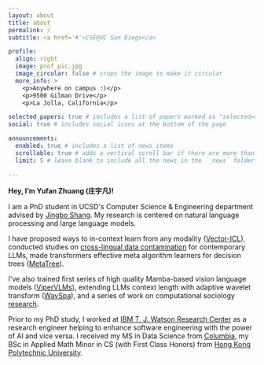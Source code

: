 ```yaml
---
layout: about
title: about
permalink: /
subtitle: <a href='#'>CSE@UC San Diego</a>

profile:
  align: right
  image: prof_pic.jpg
  image_circular: false # crops the image to make it circular
  more_info: >
    <p>Anywhere on campus :)</p>
    <p>9500 Gilman Drive</p>
    <p>La Jolla, California</p>

selected_papers: true # includes a list of papers marked as "selected={true}"
social: true # includes social icons at the bottom of the page

announcements:
  enabled: true # includes a list of news items
  scrollable: true # adds a vertical scroll bar if there are more than 3 news items
  limit: 5 # leave blank to include all the news in the `_news` folder

---
```

**Hey, I’m Yufan Zhuang (庄宇凡)!**

I am a PhD student in UCSD's Computer Science & Engineering department advised by [Jingbo Shang](https://shangjingbo1226.github.io/). My research is centered on natural language processing and large language models.

I have proposed ways to in-context learn from any modality ([Vector-ICL](https://arxiv.org/abs/2410.05629)), conducted studies on [cross-lingual data contamination](https://arxiv.org/abs/2406.13236) for contemporary LLMs, made transformers effective meta algorithm learners for decision trees ([MetaTree](https://arxiv.org/abs/2402.03774)). 

I've also trained first series of high quality Mamba-based vision language models ([ViperVLMs](https://huggingface.co/ViperVLM)), extending LLMs context length with adaptive wavelet transform ([WavSpa](https://proceedings.mlr.press/v243/zhuang24a/zhuang24a.pdf)), and a series of work on computational sociology [research](https://www.tandfonline.com/doi/full/10.1080/24694452.2022.2042180). 

Prior to my PhD study, I worked at [IBM T. J. Watson Research Center](https://research.ibm.com/labs/yorktown-heights) as a research engineer helping to enhance software engineering with the power of AI and vice versa. I received my MS in Data Science from [Columbia](https://datascience.columbia.edu/), my BSc in Applied Math Minor in CS (with First Class Honors) from [Hong Kong Polytechnic University](https://www.polyu.edu.hk/ama/).
